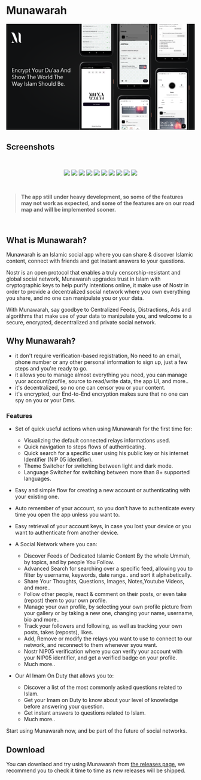 # Munawarah

![Munawarah Cover Image](cover.png)
<br>


## Screenshots
<br>

<p align="center">
<img src="store screenshots/iPhone 14 Pro – 1.png" width="200"/>
<img src="store screenshots/iPhone 14 Pro – 2.png" width="200"/>
<img src="store screenshots/iPhone 14 Pro – 3.png" width="200"/>
<img src="store screenshots/iPhone 14 Pro – 4.png" width="200"/>
<img src="store screenshots/iPhone 14 Pro – 5.png" width="200"/>
<img src="store screenshots/iPhone 14 Pro – 6.png" width="200"/>
<img src="store screenshots/iPhone 14 Pro – 7.png" width="200"/>
<img src="store screenshots/iPhone 14 Pro – 8.png" width="200"/>
<img src="store screenshots/iPhone 14 Pro – 9.png" width="200"/>
<img src="store screenshots/iPhone 14 Pro – 10.png" width="200"/>
</p>

<br>

> **The app still under heavy development, so some of the features may not work as expected, and some of the features are on our road map and will be implemented sooner.**

<br>

## What is Munawarah?

Munawarah is an Islamic social app where you can share & discover Islamic content, connect with friends and get instant answers to your questions.

Nostr is an open protocol that enables a truly censorship-resistant and global social network, Munawarah upgrades trust in Islam with cryptographic keys to help purify intentions online, it make use of Nostr in order to provide a decentralized social network where you own everything you share, and no one can manipulate you or your data.

With Munawarah, say goodbye to Centralized Feeds, Distractions, Ads and algorithms that make use of your data to manipulate you, and welcome to a secure, encrypted, decentralized and private social network.

## Why Munawarah?

- it don't require verification-based registration, No need to an email, phone number or any other personal information to sign up, just a few steps and you're ready to go.
- it allows you to manage almost everything you need, you can manage yuor account/profile, source to read/write data, the app UI, and more..
- it's decentralized, so no one can censor you or your content.
- it's encrypted, our End-to-End encryption makes sure that no one can spy on you or your Dms.

### Features

- Set of quick useful actions when using Munawarah for the first time for:
  - Visualizing the default connected relays informations used.
  - Quick navigation to steps flows of authenticating.
  - Quick search for a specific user using his public key or his internet Identifier (NIP 05 identifier).
  - Theme Switcher for switching between light and dark mode.
  - Language Switcher for switching between more than 8+ supported languages.

- Easy and simple flow for creating a new account or authenticating with your existing one.

- Auto remember of your account, so you don't have to authenticate every time you open the app unless you want to.

- Easy retrieval of your account keys, in case you lost your device or you want to authenticate from another device.

- A Social Network where you can:
  - Discover Feeds of Dedicated Islamic Content By the whole Ummah, by topics, and by people You Follow.
  - Advanced Search for searching over a specific feed, allowing you to filter by username, keywords, date range.. and sort it alphabetically.
  - Share Your Thoughts, Questions, Images, Notes,Youtube Videos, and more..
  - Follow other people, react & comment on their posts, or even take (repost) them to your own profile.
  - Manage your own profile, by selecting your own profile picture from your gallery or by taking a new one, changing your name, username, bio and more..
  - Track your followers and following, as well as tracking your own posts, takes (reposts), likes.
  - Add, Remove or modify the relays you want to use to connect to our network, and reconnect to them whenever syou want.
  - Nostr NIP05 verification where you can verify your account with your NIP05 identifier, and get a verified badge on your profile.
  - Much more..

- Our AI Imam On Duty that allows you to:
  - Discover a list of the most commonly asked questions related to Islam.
  - Get your Imam on Duty to know about your level of knowledge before answering your question.
  - Get instant answers to questions related to Islam.
  - Much more..

Start using Munawarah now, and be part of the future of social networks.

## Download

You can downlaod and try using Munawarah from [the releases page](https://github.com/Munawarah-App/Munawarah/releases/), we recommend you to check it time to time as new releases will be shipped.
